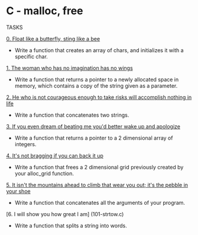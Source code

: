 # C - malloc, free		


TASKS
		
[0. Float like a butterfly, sting like a bee](0-create_array.c)

- Write a function that creates an array of chars, and initializes it with a specific char.

		
[1. The woman who has no imagination has no wings](1-strdup.c)

- Write a function that returns a pointer to a newly allocated space in memory, which contains a copy of the string given as a parameter.


[2. He who is not courageous enough to take risks will accomplish nothing in life](2-str_concat.c)

- Write a function that concatenates two strings.


[3. If you even dream of beating me you'd better wake up and apologize](3-alloc_grid.c)

- Write a function that returns a pointer to a 2 dimensional array of integers.
		

[4. It's not bragging if you can back it up](4-free_grid.c)
				
- Write a function that frees a 2 dimensional grid previously created by your alloc_grid function.
		

[5. It isn't the mountains ahead to climb that wear you out; it's the pebble in your shoe](100-argstostr.c)

- Write a function that concatenates all the arguments of your program.
		
		
[6. I will show you how great I am] (101-strtow.c)

- Write a function that splits a string into words.
